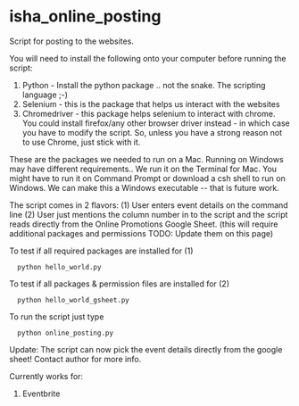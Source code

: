 # isha_online_posting
Script for posting to the websites.

You will need to install the following onto your computer before running the script:
  1. Python - Install the python package .. not the snake. The scripting language ;-)
  2. Selenium - this is the package that helps us interact with the websites
  3. Chromedriver - this package helps selenium to interact with chrome. You could install firefox/any other browser driver instead - in which case you have to modify the script. So, unless you have a strong reason not to use Chrome, just stick with it.
  
  These are the packages we needed to run on a Mac. Running on Windows may have different requirements..
  We run it on the Terminal for Mac. You might have to run it on Command Prompt or download a csh shell to run on Windows. We can make this a Windows executable -- that is future work.
  
  The script comes in 2 flavors: (1) User enters event details on the command line (2) User just mentions the column number in to the script and the script reads directly from the Online Promotions Google Sheet. (this will require additional packages and permissions TODO: Update them on this page)
  
  To test if all required packages are installed for (1)
  
      python hello_world.py
      
  To test if all packages & permission files are installed for (2)
  
      python hello_world_gsheet.py
      
  To run the script just type 
  
      python online_posting.py


Update:
The script can now pick the event details directly from the google sheet! Contact author for more info.

Currently works for:
1. Eventbrite
